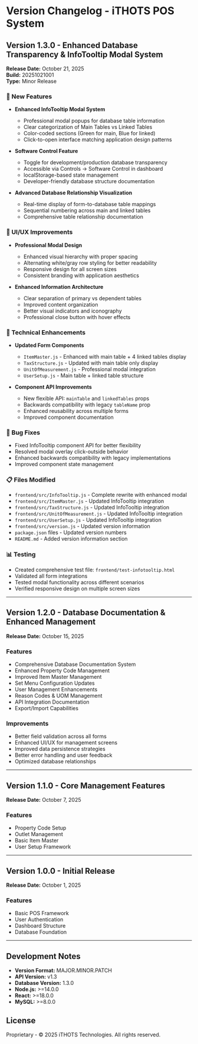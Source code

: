 # Version Changelog - iTHOTS POS System

## Version 1.3.0 - Enhanced Database Transparency & InfoTooltip Modal System
**Release Date:** October 21, 2025  
**Build:** 20251021001  
**Type:** Minor Release

### 🚀 New Features
- **Enhanced InfoTooltip Modal System**
  - Professional modal popups for database table information
  - Clear categorization of Main Tables vs Linked Tables
  - Color-coded sections (Green for main, Blue for linked)
  - Click-to-open interface matching application design patterns

- **Software Control Feature**
  - Toggle for development/production database transparency
  - Accessible via Controls → Software Control in dashboard
  - localStorage-based state management
  - Developer-friendly database structure documentation

- **Advanced Database Relationship Visualization**
  - Real-time display of form-to-database table mappings
  - Sequential numbering across main and linked tables
  - Comprehensive table relationship documentation

### 🎨 UI/UX Improvements
- **Professional Modal Design**
  - Enhanced visual hierarchy with proper spacing
  - Alternating white/gray row styling for better readability
  - Responsive design for all screen sizes
  - Consistent branding with application aesthetics

- **Enhanced Information Architecture**
  - Clear separation of primary vs dependent tables
  - Improved content organization
  - Better visual indicators and iconography
  - Professional close button with hover effects

### 🔧 Technical Enhancements
- **Updated Form Components**
  - `ItemMaster.js` - Enhanced with main table + 4 linked tables display
  - `TaxStructure.js` - Updated with main table only display
  - `UnitOfMeasurement.js` - Professional modal integration
  - `UserSetup.js` - Main table + linked table structure

- **Component API Improvements**
  - New flexible API: `mainTable` and `linkedTables` props
  - Backwards compatibility with legacy `tableName` prop
  - Enhanced reusability across multiple forms
  - Improved component documentation

### 🐛 Bug Fixes
- Fixed InfoTooltip component API for better flexibility
- Resolved modal overlay click-outside behavior
- Enhanced backwards compatibility with legacy implementations
- Improved component state management

### 📋 Files Modified
- `frontend/src/InfoTooltip.js` - Complete rewrite with enhanced modal
- `frontend/src/ItemMaster.js` - Updated InfoTooltip integration
- `frontend/src/TaxStructure.js` - Updated InfoTooltip integration
- `frontend/src/UnitOfMeasurement.js` - Updated InfoTooltip integration
- `frontend/src/UserSetup.js` - Updated InfoTooltip integration
- `frontend/src/version.js` - Updated version information
- `package.json` files - Updated version numbers
- `README.md` - Added version information section

### 📊 Testing
- Created comprehensive test file: `frontend/test-infotooltip.html`
- Validated all form integrations
- Tested modal functionality across different scenarios
- Verified responsive design on multiple screen sizes

---

## Version 1.2.0 - Database Documentation & Enhanced Management
**Release Date:** October 15, 2025

### Features
- Comprehensive Database Documentation System
- Enhanced Property Code Management
- Improved Item Master Management
- Set Menu Configuration Updates
- User Management Enhancements
- Reason Codes & UOM Management
- API Integration Documentation
- Export/Import Capabilities

### Improvements
- Better field validation across all forms
- Enhanced UI/UX for management screens
- Improved data persistence strategies
- Better error handling and user feedback
- Optimized database relationships

---

## Version 1.1.0 - Core Management Features
**Release Date:** October 7, 2025

### Features
- Property Code Setup
- Outlet Management
- Basic Item Master
- User Setup Framework

---

## Version 1.0.0 - Initial Release
**Release Date:** October 1, 2025

### Features
- Basic POS Framework
- User Authentication
- Dashboard Structure
- Database Foundation

---

## Development Notes
- **Version Format:** MAJOR.MINOR.PATCH
- **API Version:** v1.3
- **Database Version:** 1.3.0
- **Node.js:** >=14.0.0
- **React:** >=18.0.0
- **MySQL:** >=8.0.0

## License
Proprietary - © 2025 iTHOTS Technologies. All rights reserved.